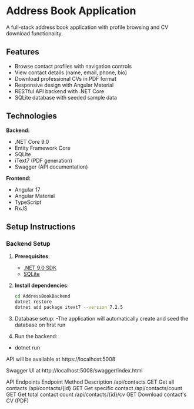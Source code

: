 # Address Book Application

A full-stack address book application with profile browsing and CV download functionality.

## Features

- Browse contact profiles with navigation controls
- View contact details (name, email, phone, bio)
- Download professional CVs in PDF format
- Responsive design with Angular Material
- RESTful API backend with .NET Core
- SQLite database with seeded sample data

## Technologies

**Backend:**
- .NET Core 9.0
- Entity Framework Core
- SQLite
- iText7 (PDF generation)
- Swagger (API documentation)

**Frontend:**
- Angular 17
- Angular Material
- TypeScript
- RxJS

## Setup Instructions

### Backend Setup

1. **Prerequisites**:
   - [.NET 9.0 SDK](https://dotnet.microsoft.com/download)
   - [SQLite](https://sqlite.org/download.html)

2. **Install dependencies**:
   ```bash
   cd AddressBookBackend
   dotnet restore
   dotnet add package itext7 --version 7.2.5

3. Database setup:
-The application will automatically create and seed the database on first run

4. Run the backend:
- dotnet run

API will be available at https://localhost:5008

Swagger UI at http://localhost:5008/swagger/index.html

API Endpoints
Endpoint	Method	Description
/api/contacts	GET	Get all contacts
/api/contacts/{id}	GET	Get specific contact
/api/contacts/count	GET	Get total contact count
/api/contacts/{id}/cv	GET	Download contact's CV (PDF)
